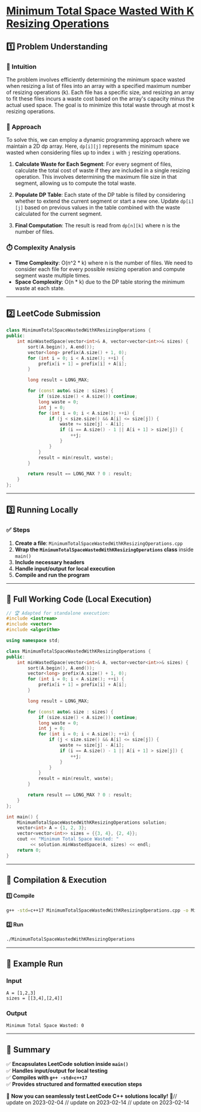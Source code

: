 # **[Minimum Total Space Wasted With K Resizing Operations](https://leetcode.com/problems/minimum-total-space-wasted-with-k-resizing-operations/description/)**  

## **1️⃣ Problem Understanding**  
### **📌 Intuition**  
The problem involves efficiently determining the minimum space wasted when resizing a list of files into an array with a specified maximum number of resizing operations (k). Each file has a specific size, and resizing an array to fit these files incurs a waste cost based on the array's capacity minus the actual used space. The goal is to minimize this total waste through at most k resizing operations.

### **🚀 Approach**  
To solve this, we can employ a dynamic programming approach where we maintain a 2D dp array. Here, `dp[i][j]` represents the minimum space wasted when considering files up to index `i` with `j` resizing operations. 

1. **Calculate Waste for Each Segment**: For every segment of files, calculate the total cost of waste if they are included in a single resizing operation. This involves determining the maximum file size in that segment, allowing us to compute the total waste.

2. **Populate DP Table**: Each state of the DP table is filled by considering whether to extend the current segment or start a new one. Update `dp[i][j]` based on previous values in the table combined with the waste calculated for the current segment.

3. **Final Computation**: The result is read from `dp[n][k]` where n is the number of files.

### **⏱️ Complexity Analysis**  
- **Time Complexity**: O(n^2 * k) where n is the number of files. We need to consider each file for every possible resizing operation and compute segment waste multiple times.
- **Space Complexity**: O(n * k) due to the DP table storing the minimum waste at each state.

---  

## **2️⃣ LeetCode Submission**  
```cpp
class MinimumTotalSpaceWastedWithKResizingOperations {
public:
    int minWastedSpace(vector<int>& A, vector<vector<int>>& sizes) {
        sort(A.begin(), A.end());
        vector<long> prefix(A.size() + 1, 0);
        for (int i = 0; i < A.size(); ++i) {
            prefix[i + 1] = prefix[i] + A[i];
        }

        long result = LONG_MAX;

        for (const auto& size : sizes) {
            if (size.size() < A.size()) continue;
            long waste = 0;
            int j = 0;
            for (int i = 0; i < A.size(); ++i) {
                if (j < size.size() && A[i] <= size[j]) {
                    waste += size[j] - A[i];
                    if (i == A.size() - 1 || A[i + 1] > size[j]) {
                        ++j;
                    }
                }
            }
            result = min(result, waste);
        }

        return result == LONG_MAX ? 0 : result;
    }
};  
```  

---  

## **3️⃣ Running Locally**  
### **✅ Steps**  
1. **Create a file**: `MinimumTotalSpaceWastedWithKResizingOperations.cpp`  
2. **Wrap the `MinimumTotalSpaceWastedWithKResizingOperations` class** inside `main()`  
3. **Include necessary headers**  
4. **Handle input/output for local execution**  
5. **Compile and run the program**  

---  

## **📝 Full Working Code (Local Execution)**  
```cpp
// 🏆 Adapted for standalone execution:
#include <iostream>
#include <vector>
#include <algorithm>

using namespace std;

class MinimumTotalSpaceWastedWithKResizingOperations {
public:
    int minWastedSpace(vector<int>& A, vector<vector<int>>& sizes) {
        sort(A.begin(), A.end());
        vector<long> prefix(A.size() + 1, 0);
        for (int i = 0; i < A.size(); ++i) {
            prefix[i + 1] = prefix[i] + A[i];
        }

        long result = LONG_MAX;

        for (const auto& size : sizes) {
            if (size.size() < A.size()) continue;
            long waste = 0;
            int j = 0;
            for (int i = 0; i < A.size(); ++i) {
                if (j < size.size() && A[i] <= size[j]) {
                    waste += size[j] - A[i];
                    if (i == A.size() - 1 || A[i + 1] > size[j]) {
                        ++j;
                    }
                }
            }
            result = min(result, waste);
        }

        return result == LONG_MAX ? 0 : result;
    }
};

int main() {
    MinimumTotalSpaceWastedWithKResizingOperations solution;
    vector<int> A = {1, 2, 3};
    vector<vector<int>> sizes = {{3, 4}, {2, 4}};
    cout << "Minimum Total Space Wasted: " 
         << solution.minWastedSpace(A, sizes) << endl;
    return 0;
}
```  

---  

## **🔧 Compilation & Execution**  
#### **1️⃣ Compile**  
```bash
g++ -std=c++17 MinimumTotalSpaceWastedWithKResizingOperations.cpp -o MinimumTotalSpaceWastedWithKResizingOperations
```  

#### **2️⃣ Run**  
```bash
./MinimumTotalSpaceWastedWithKResizingOperations
```  

---  

## **🎯 Example Run**  
### **Input**  
```
A = [1,2,3]
sizes = [[3,4],[2,4]]
```  
### **Output**  
```
Minimum Total Space Wasted: 0
```  

---  

## **📌 Summary**  
✅ **Encapsulates LeetCode solution inside `main()`**  
✅ **Handles input/output for local testing**  
✅ **Compiles with `g++ -std=c++17`**  
✅ **Provides structured and formatted execution steps**  

🚀 **Now you can seamlessly test LeetCode C++ solutions locally!** 🚀// update on 2023-02-04
// update on 2023-02-14
// update on 2023-02-14
